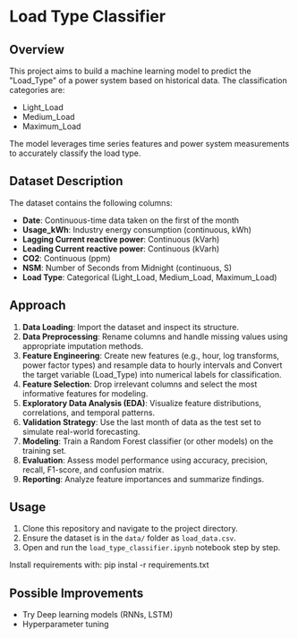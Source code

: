 # Load Type Classifier

## Overview
This project aims to build a machine learning model to predict the "Load_Type" of a power system based on historical data. The classification categories are:
- Light_Load
- Medium_Load
- Maximum_Load

The model leverages time series features and power system measurements to accurately classify the load type.

## Dataset Description
The dataset contains the following columns:
- **Date**: Continuous-time data taken on the first of the month
- **Usage_kWh**: Industry energy consumption (continuous, kWh)
- **Lagging Current reactive power**: Continuous (kVarh)
- **Leading Current reactive power**: Continuous (kVarh)
- **CO2**: Continuous (ppm)
- **NSM**: Number of Seconds from Midnight (continuous, S)
- **Load Type**: Categorical (Light_Load, Medium_Load, Maximum_Load)

## Approach
1. **Data Loading**: Import the dataset and inspect its structure.
2. **Data Preprocessing**: Rename columns and handle missing values using appropriate imputation methods.
3. **Feature Engineering**: Create new features (e.g., hour, log transforms, power factor types) and resample data to hourly intervals and  Convert the target variable (Load_Type) into numerical labels for classification.
4. **Feature Selection**: Drop irrelevant columns and select the most informative features for modeling.
5. **Exploratory Data Analysis (EDA)**: Visualize feature distributions, correlations, and temporal patterns.
6. **Validation Strategy**: Use the last month of data as the test set to simulate real-world forecasting.
7. **Modeling**: Train a Random Forest classifier (or other models) on the training set.
8. **Evaluation**: Assess model performance using accuracy, precision, recall, F1-score, and confusion matrix.
9. **Reporting**: Analyze feature importances and summarize findings.

## Usage
1. Clone this repository and navigate to the project directory.
2. Ensure the dataset is in the `data/` folder as `load_data.csv`.
3. Open and run the `load_type_classifier.ipynb` notebook step by step.



Install requirements with: pip instal -r requirements.txt

## Possible Improvements
- Try Deep learning models (RNNs, LSTM)
- Hyperparameter tuning

